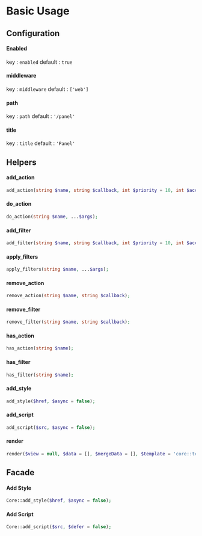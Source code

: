 # Basic Usage

## Configuration

#### Enabled

key : ```enabled```
default : ```true```

#### middleware

key : ```middleware```
default : ```['web']```

#### path

key : ```path```
default : ```'/panel'```

#### title

key : ```title```
default : ```'Panel'```


## Helpers
#### add_action
```php
add_action(string $name, string $callback, int $priority = 10, int $accepted_args = 1);
```

#### do_action
```php
do_action(string $name, ...$args);
```

#### add_filter
```php
add_filter(string $name, string $callback, int $priority = 10, int $accepted_args = 1);
```

#### apply_filters
```php
apply_filters(string $name, ...$args);
```

#### remove_action
```php
remove_action(string $name, string $callback);
```

#### remove_filter
```php
remove_filter(string $name, string $callback);
```

#### has_action
```php
has_action(string $name);
```

#### has_filter
```php
has_filter(string $name);
```

#### add_style
```php
add_style($href, $async = false);
```

#### add_script
```php
add_script($src, $async = false);
```

#### render
```php
render($view = null, $data = [], $mergeData = [], $template = 'core::template.default');
```

## Facade
#### Add Style
```php
Core::add_style($href, $async = false);
```

#### Add Script
```php
Core::add_script($src, $defer = false);
```


